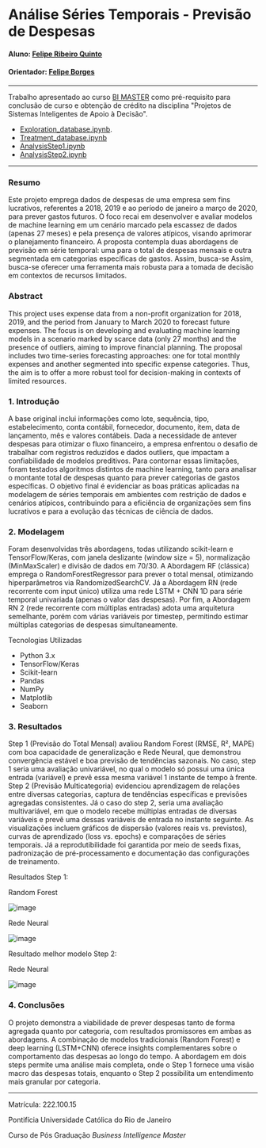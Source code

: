 <!-- antes de enviar a versão final, solicitamos que todos os comentários, colocados para orientação ao aluno, sejam removidos do arquivo -->
# Análise Séries Temporais - Previsão de Despesas

#### Aluno: [Felipe Ribeiro Quinto](https://github.com/felipequinto)
#### Orientador: [Felipe Borges](https://github.com/FelipeBorgesC)

---

Trabalho apresentado ao curso [BI MASTER](https://ica.puc-rio.ai/bi-master) como pré-requisito para conclusão de curso e obtenção de crédito na disciplina "Projetos de Sistemas Inteligentes de Apoio à Decisão".

<!-- para os links a seguir, caso os arquivos estejam no mesmo repositório que este README, não há necessidade de incluir o link completo: basta incluir o nome do arquivo, com extensão, que o GitHub completa o link corretamente -->
- [Exploration_database.ipynb](Exploration_database.ipynb). <!-- caso não aplicável, remover esta linha -->
- [Treatment_database.ipynb](Treatment_database.ipynb)
- [AnalysisStep1.ipynb](AnalysisStep1.ipynb)
- [AnalysisStep2.ipynb](AnalysisStep2.ipynb)
  
---

### Resumo
Este projeto emprega dados de despesas de uma empresa sem fins lucrativos, referentes a 2018, 2019 e ao período de janeiro a março de 2020, para prever gastos futuros. O foco recai em desenvolver e avaliar modelos de machine learning em um cenário marcado pela escassez de dados (apenas 27 meses) e pela presença de valores atípicos, visando aprimorar o planejamento financeiro. A proposta contempla duas abordagens de previsão em série temporal: uma para o total de despesas mensais e outra segmentada em categorias específicas de gastos. Assim, busca-se Assim, busca-se oferecer uma ferramenta mais robusta para a tomada de decisão em contextos de recursos limitados.
<!-- trocar o texto abaixo pelo resumo do trabalho, em português -->

### Abstract <!-- Opcional! Caso não aplicável, remover esta seção -->

<!-- trocar o texto abaixo pelo resumo do trabalho, em inglês -->
This project uses expense data from a non-profit organization for 2018, 2019, and the period from January to March 2020 to forecast future expenses. The focus is on developing and evaluating machine learning models in a scenario marked by scarce data (only 27 months) and the presence of outliers, aiming to improve financial planning. The proposal includes two time-series forecasting approaches: one for total monthly expenses and another segmented into specific expense categories. Thus, the aim is to offer a more robust tool for decision-making in contexts of limited resources.


### 1. Introdução
A base original inclui informações como lote, sequência, tipo, estabelecimento, conta contábil, fornecedor, documento, item, data de lançamento, mês e valores contábeis. Dada a necessidade de antever despesas para otimizar o fluxo financeiro, a empresa enfrentou o desafio de trabalhar com registros reduzidos e dados outliers, que impactam a confiabilidade de modelos preditivos. Para contornar essas limitações, foram testados algoritmos distintos de machine learning, tanto para analisar o montante total de despesas quanto para prever categorias de gastos específicas. O objetivo final é evidenciar as boas práticas aplicadas na modelagem de séries temporais em ambientes com restrição de dados e cenários atípicos, contribuindo para a eficiência de organizações sem fins lucrativos e para a evolução das técnicas de ciência de dados.

### 2. Modelagem
Foram desenvolvidas três abordagens, todas utilizando scikit-learn e TensorFlow/Keras, com janela deslizante (window size = 5), normalização (MinMaxScaler) e divisão de dados em 70/30. A Abordagem RF (clássica) emprega o RandomForestRegressor para prever o total mensal, otimizando hiperparâmetros via RandomizedSearchCV. Já a Abordagem RN (rede recorrente com input único) utiliza uma rede LSTM + CNN 1D para série temporal univariada (apenas o valor das despesas). Por fim, a Abordagem RN 2 (rede recorrente com múltiplas entradas) adota uma arquitetura semelhante, porém com várias variáveis por timestep, permitindo estimar múltiplas categorias de despesas simultaneamente.

Tecnologias Utilizadas

- Python 3.x
- TensorFlow/Keras
- Scikit-learn
- Pandas
- NumPy
- Matplotlib
- Seaborn

### 3. Resultados

Step 1 (Previsão do Total Mensal) avaliou Random Forest (RMSE, R², MAPE) com boa capacidade de generalização e Rede Neural, que demonstrou convergência estável e boa previsão de tendências sazonais.
No caso, step 1 seria uma avaliação univariável, no qual o modelo só possui uma única entrada (variável) e prevê essa mesma variável 1 instante de tempo à frente.
Step 2 (Previsão Multicategoria) evidenciou aprendizagem de relações entre diversas categorias, captura de tendências específicas e previsões agregadas consistentes. Já o caso do step 2, seria uma avaliação multivariável, em que o modelo recebe múltiplas entradas de diversas variáveis e prevê uma dessas variáveis de entrada no instante seguinte.
As visualizações incluem gráficos de dispersão (valores reais vs. previstos), curvas de aprendizado (loss vs. epochs) e comparações de séries temporais. Já a reprodutibilidade foi garantida por meio de seeds fixas, padronização de pré-processamento e documentação das configurações de treinamento.

Resultados Step 1:

Random Forest

![image](https://github.com/user-attachments/assets/66a60a2f-9f94-4641-8066-79d2cbca2e87)

Rede Neural

![image](https://github.com/user-attachments/assets/c525b0f7-eef9-4eae-ad43-5a26c43c57cf)

Resultado melhor modelo Step 2:

Rede Neural

![image](https://github.com/user-attachments/assets/eac69ce0-d361-41f0-babd-e29173c25153)

### 4. Conclusões

O projeto demonstra a viabilidade de prever despesas tanto de forma agregada quanto por categoria, com resultados promissores em ambas as abordagens. A combinação de modelos tradicionais (Random Forest) e deep learning (LSTM+CNN) oferece insights complementares sobre o comportamento das despesas ao longo do tempo.
A abordagem em dois steps permite uma análise mais completa, onde o Step 1 fornece uma visão macro das despesas totais, enquanto o Step 2 possibilita um entendimento mais granular por categoria.

---

Matrícula: 222.100.15

Pontifícia Universidade Católica do Rio de Janeiro

Curso de Pós Graduação *Business Intelligence Master*
